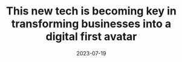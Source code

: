 ---
category:
- .nan
date: 2023-07-19
keyword_suggestion: ubuntu install docker
post_inspiration: https://www.businesstoday.in/opinion/columns/story/this-new-tech-is-becoming-key-in-transforming-businesses-into-a-digital-first-avatar-388086-2023-07-04
silot_terms: digital automation
title: This new tech is becoming key in transforming businesses into a <b>digital</b>
  first avatar
---
